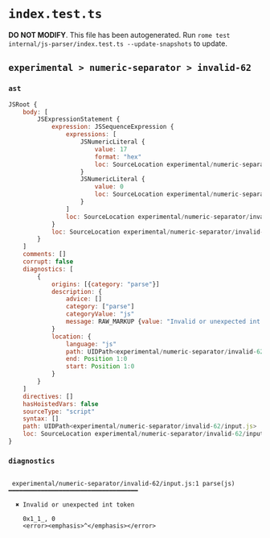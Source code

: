 # `index.test.ts`

**DO NOT MODIFY**. This file has been autogenerated. Run `rome test internal/js-parser/index.test.ts --update-snapshots` to update.

## `experimental > numeric-separator > invalid-62`

### `ast`

```javascript
JSRoot {
	body: [
		JSExpressionStatement {
			expression: JSSequenceExpression {
				expressions: [
					JSNumericLiteral {
						value: 17
						format: "hex"
						loc: SourceLocation experimental/numeric-separator/invalid-62/input.js 1:0-1:6
					}
					JSNumericLiteral {
						value: 0
						loc: SourceLocation experimental/numeric-separator/invalid-62/input.js 1:8-1:9
					}
				]
				loc: SourceLocation experimental/numeric-separator/invalid-62/input.js 1:0-1:9
			}
			loc: SourceLocation experimental/numeric-separator/invalid-62/input.js 1:0-1:9
		}
	]
	comments: []
	corrupt: false
	diagnostics: [
		{
			origins: [{category: "parse"}]
			description: {
				advice: []
				category: ["parse"]
				categoryValue: "js"
				message: RAW_MARKUP {value: "Invalid or unexpected int token"}
			}
			location: {
				language: "js"
				path: UIDPath<experimental/numeric-separator/invalid-62/input.js>
				end: Position 1:0
				start: Position 1:0
			}
		}
	]
	directives: []
	hasHoistedVars: false
	sourceType: "script"
	syntax: []
	path: UIDPath<experimental/numeric-separator/invalid-62/input.js>
	loc: SourceLocation experimental/numeric-separator/invalid-62/input.js 1:0-2:0
}
```

### `diagnostics`

```

 experimental/numeric-separator/invalid-62/input.js:1 parse(js) ━━━━━━━━━━━━━━━━━━━━━━━━━━━━━━━━━━━━

  ✖ Invalid or unexpected int token

    0x1_1_, 0
    <error><emphasis>^</emphasis></error>


```
